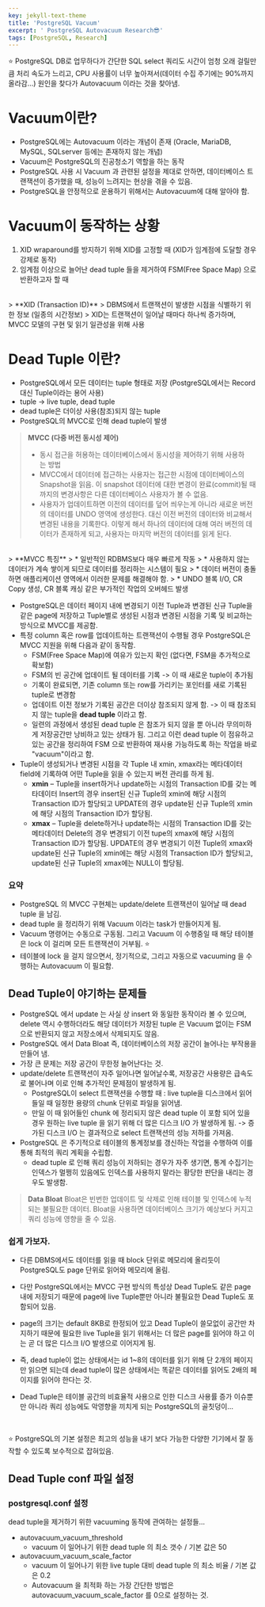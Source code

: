 ```yaml
---
key: jekyll-text-theme
title: 'PostgreSQL Vacuum'
excerpt: ' PostgreSQL Autovacuum Research😎'
tags: [PostgreSQL, Research]
---
```



:star: PostgreSQL DB로 업무하다가 간단한 SQL select 쿼리도 시간이 엄청 오래 걸릴만큼 처리 속도가 느리고, CPU 사용률이 너무 높아져서(데이터 수집 주기에는 90%까지 올라감...) 원인을 찾다가 Autovacuum 이라는 것을 찾아냄.

# Vacuum이란?

* PostgreSQL에는 Autovacuum 이라는 개념이 존재 (Oracle, MariaDB, MySQL, SQLserver 등에는 존재하지 않는 개념)
* Vacuum은 PostgreSQL의 진공청소기 역할을 하는 동작
* PostgreSQL 사용 시 Vacuum 과 관련된 설정을 제대로 안하면, 데이터베이스 트랜잭션이 증가했을 때, 성능이 느려지는 현상을 겪을 수 있음.
* PostgreSQL을 안정적으로 운용하기 위해서는 Autovacuum에 대해 알아야 함.


# Vacuum이 동작하는 상황

1. XID wraparound를 방지하기 위해 XID를 고정할 때 (XID가 임계점에 도달할 경우 강제로 동작)
2. 임계점 이상으로 늘어난 dead tuple 들을 제거하여 FSM(Free Space Map) 으로 반환하고자 할 때
<br>
> **XID (Transaction ID)**
> DBMS에서 트랜잭션이 발생한 시점을 식별하기 위한 정보 (일종의 시간정보)
> XID는 트랜잭션이 일어날 때마다 하나씩 증가하며, MVCC 모델의 구현 및 읽기 일관성을 위해 사용

# Dead Tuple 이란?
* PostgreSQL에서 모든 데이터는 tuple 형태로 저장 (PostgreSQL에서는 Record 대신 Tuple이라는 용어 사용)
* tuple -> live tuple, dead tuple
* dead tuple은 더이상 사용(참조)되지 않는 tuple
* PostgreSQL의 MVCC로 인해 dead tuple이 발생

> **MVCC (다중 버전 동시성 제어)**
> *  동시 접근을 허용하는 데이터베이스에서 동시성을 제어하기 위해 사용하는 방법
> * MVCC에서 데이터에 접근하는 사용자는 접근한 시점에 데이터베이스의 Snapshot을 읽음. 이 snapshot 데이터에 대한 변경이 완료(commit)될 때 까지의 변경사항은 다른 데이터베이스 사용자가 볼 수 없음.
> * 사용자가 업데이트하면 이전의 데이터를 덮어 씌우는게 아니라 새로운 버전의 데이터를 UNDO 영역에 생성한다. 대신 이전 버전의 데이터와 비교해서 변경된 내용을 기록한다. 이렇게 해서 하나의 데이터에 대해 여러 버전의 데이터가 존재하게 되고, 사용자는 마지막 버전의 데이터를 읽게 된다.

<br>
> **MVCC 특징**
> * 일반적인 RDBMS보다 매우 빠르게 작동
> * 사용하지 않는 데이터가 계속 쌓이게 되므로 데이터를 정리하는 시스템이 필요
> * 데이터 버전이 충돌하면 애플리케이션 영역에서 이러한 문제를 해결해야 함.
> * UNDO 블록 I/O, CR Copy 생성, CR 블록 캐싱 같은 부가적인 작업의 오버헤드 발생

<br>

* PostgreSQL은 데이터 페이지 내에 변경되기 이전 Tuple과 변경된 신규 Tuple을 같은 page에 저장하고 Tuple별로 생성된 시점과 변경된 시점을 기록 및 비교하는 방식으로 MVCC를 제공함.
* 특정 column 혹은 row를 업데이트하는 트랜잭션이 수행될 경우 PostgreSQL은 MVCC 지원을 위해 다음과 같이 동작함.
	* FSM(Free Space Map)에 여유가 있는지 확인 (없다면, FSM을 추가적으로 확보함)
	* FSM의 빈 공간에 업데이트 될 데이터를 기록 -> 이 때 새로운 tuple이 추가됨
	* 기록이 완료되면, 기존 column 또는 row를 가리키는 포인터를 새로 기록된 tuple로 변경함
	* 업데이트 이전 정보가 기록된 공간은 더이상 참조되지 않게 함. -> 이 때 참조되지 않는 tuple을 **dead tuple** 이라고 함.
	* 일련의 과정에서 생성된 dead tuple 은 참조가 되지 않을 뿐 아니라 무의미하게 저장공간만 낭비하고 있는 상태가 됨. 그리고 이런 dead tuple 이 점유하고 있는 공간을 정리하여 FSM 으로 반환하여 재사용 가능하도록 하는 작업을 바로 "vacuum"이라고 함.
* Tuple이 생성되거나 변경된 시점을 각 Tuple 내 xmin, xmax라는 메타데이터 field에 기록하여 어떤 Tuple을 읽을 수 있는지 버전 관리를 하게 됨.
  - **xmin** – Tuple을 insert하거나 update하는 시점의 Transaction ID를 갖는 메타데이터
    Insert의 경우 insert된 신규 Tuple의 xmin에 해당 시점의 Transaction ID가 할당되고
    UPDATE의 경우 update된 신규 Tuple의 xmin에 해당 시점의 Transaction ID가 할당됨.
  - **xmax** – Tuple을 delete하거나 update하는 시점의 Transaction ID를 갖는 메타데이터
    Delete의 경우 변경되기 이전 tupe의 xmax에 해당 시점의 Transaction ID가 할당됨.
    UPDATE의 경우 변경되기 이전 Tuple의 xmax와 update된 신규 Tuple의 xmin에는 해당 시점의 Transaction ID가 할당되고, update된 신규 Tuple의 xmax에는 NULL이 할당됨.

### 요약

* PostgreSQL 의 MVCC 구현체는 update/delete 트랜잭션이 일어날 때 dead tuple 을 남김.
* dead tuple 을 정리하기 위해 Vacuum 이라는 task가 만들어지게 됨.
* Vacuum 명령어는 수동으로 구동됨. 그리고 Vacuum 이 수행중일 때 해당 테이블은 lock 이 걸리며 모든 트랜잭션이 거부됨. :star:
* 테이블에 lock 을 걸지 않으면서, 정기적으로, 그리고 자동으로 vacuuming 을 수행하는 Autovacuum 이 필요함.



## Dead Tuple이 야기하는 문제들

* PostgreSQL 에서 update 는 사실 상 insert 와 동일한 동작이라 볼 수 있으며, delete 역시 수행하더라도 해당 데이터가 저장된 tuple 은 Vacuum 없이는 FSM 으로 반환되지 않고 저장소에서 삭제되지도 않음.
* PostgreSQL 에서 Data Bloat 즉,  데이터베이스의 저장 공간이 늘어나는 부작용을 만들어 냄.
* 가장 큰 문제는 저장 공간이 무한정 늘어난다는 것.
* update/delete 트랜잭션이 자주 일어나면 일어날수록, 저장공간 사용량은 급속도로 불어나며 이로 인해 추가적인 문제점이 발생하게 됨.
	* PostgreSQL이 select 트랜잭션을 수행할 때 :  live tuple을 디스크에서 읽어들일 때 일정한 용량의 chunk 단위로 파일을 읽어냄.
	* 만일 이 때 읽어들인 chunk 에 정리되지 않은 dead tuple 이 포함 되어 있을 경우 원하는 live tuple 을 읽기 위해 더 많은 디스크 I/O 가 발생하게 됨. -> 증가된 디스크 I/O 는 결과적으로 select 트랜잭션의 성능 저하를 가져옴.
* PostgreSQL 은 주기적으로 테이블의 통계정보를 갱신하는 작업을 수행하여 이를 통해 최적의 쿼리 계획을 수립함.
	* dead tuple 로 인해 쿼리 성능이 저하되는 경우가 자주 생기면, 통계 수집기는 인덱스가 멀쩡히 있음에도 인덱스를 사용하지 말라는 황당한 판단을 내리는 경우도 발생함.

> **Data Bloat**
> Bloat은 빈번한 업데이트 및 삭제로 인해 테이블 및 인덱스에 누적되는 불필요한 데이터. Bloat을 사용하면 데이터베이스 크기가 예상보다 커지고 쿼리 성능에 영향을 줄 수 있음.

###  쉽게 가보자.

* 다른 DBMS에서도 데이터를 읽을 때 block 단위로 메모리에 올리듯이 PostgreSQL도 page 단위로 읽어와 메모리에 올림.
* 다만 PostgreSQL에서는 MVCC 구현 방식의 특성상 Dead Tuple도 같은 page 내에 저장되기 때문에 page에 live Tuple뿐만 아니라 불필요한 Dead Tuple도 포함되어 있음.
* page의 크기는 default 8KB로 한정되어 있고 Dead Tuple이 쓸모없이 공간만 차지하기 때문에
필요한 live Tuple을 읽기 위해서는 더 많은 page를 읽어야 하고 이는 곧 더 많은 디스크 I/O 발생으로 이어지게 됨.

* 즉,  dead tuple이 없는 상태에서는 id 1~8의 데이터를 읽기 위해 단 2개의 페이지만 읽으면 되는데 dead tuple이 많은 상태에서는 똑같은 데이터를 읽어도 2배의 페이지를 읽어야 한다는 것.

* Dead Tuple은 테이블 공간의 비효율적 사용으로 인한 디스크 사용률 증가 이슈뿐만 아니라
쿼리 성능에도 악영향을 끼치게 되는 PostgreSQL의 골칫덩이...

<br>

:star: PostgreSQL의 기본 설정은 최고의 성능을 내기 보다 가능한 다양한 기기에서 잘 동작할 수 있도록 보수적으로 잡혀있음.

## Dead Tuple conf 파일 설정

### postgresql.conf 설정

dead tuple을 제거하기 위한 vacuuming 동작에 관여하는 설정들...

* autovacuum_vacuum_threshold
	* vacuum 이 일어나기 위한 dead tuple 의 최소 갯수 / 기본 값은 50 
* autovacuum_vacuum_scale_factor
	* vacuum 이 일어나기 위한 live tuple 대비 dead tuple 의 최소 비율 / 기본 값은 0.2
	* Autovacuum 을 최적화 하는 가장 간단한 방법은 autovacuum_vacuum_scale_factor 를 0으로 설정하는 것.


